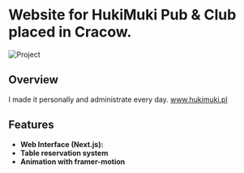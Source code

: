 # Website for HukiMuki Pub & Club placed in Cracow.

![Project](/public/desktop.png)

## Overview

I made it personally and administrate every day.
www.hukimuki.pl

## Features

- **Web Interface (Next.js):**
- **Table reservation system**
- **Animation with framer-motion**
